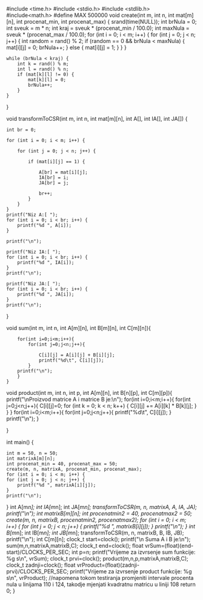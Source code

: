#include <time.h>
#include <stdio.h>
#include <stdlib.h>
#include<math.h>
#define MAX 500000
void create(int m, int n, int mat[m][n], int procenat_min, int procenat_max) {
    srand(time(NULL));
    int brNula = 0;
    int sveuk = m * n;
    int kraj = sveuk * (procenat_min / 100.0);
    int maxNula = sveuk * (procenat_max / 100.0);
    for (int i = 0; i < m; i++) {
        for (int j = 0; j < n; j++) {
            int random = rand() % 2;
            if (random == 0 && brNula < maxNula) {
                mat[i][j] = 0;
                brNula++;
            } else {
                mat[i][j] = 1;
            }
        }
    }

    while (brNula < kraj) {
        int k = rand() % m;
        int l = rand() % n;
        if (mat[k][l] != 0) {
            mat[k][l] = 0;
            brNula++;
        }
    }
}

void transformToCSR(int m, int n, int mat[m][n], int A[], int IA[], int JA[]) {

    int br = 0;

    for (int i = 0; i < m; i++) {

        for (int j = 0; j < n; j++) {

            if (mat[i][j] == 1) {

                A[br] = mat[i][j];
                IA[br] = i;
                JA[br] = j;

                br++;
            }
        }
    }
    printf("Niz A:[ ");
    for (int i = 0; i < br; i++) {
        printf("%d ", A[i]);
    }

    printf("\n");

    printf("Niz IA:[ ");
    for (int i = 0; i < br; i++) {
        printf("%d ", IA[i]);
    }
    printf("\n");

    printf("Niz JA:[ ");
    for (int i = 0; i < br; i++) {
        printf("%d ", JA[i]);
    }
    printf("\n");

}

void sum(int m, int n, int A[m][n], int B[m][n], int C[m][n]){

        for(int i=0;i<m;i++){
            for(int j=0;j<n;j++){

                C[i][j] = A[i][j] + B[i][j];
                printf("%d\t", C[i][j]);
            }
        printf("\n");
        }
    }

void product(int m, int n, int p, int A[m][n], int B[n][p], int C[m][p]){
    printf("\nProizvod matrice A i matrice B je:\n");
        for(int i=0;i<m;i++){
            for(int j=0;j<n;j++){
                C[i][j]=0;
                for (int k = 0; k < n; k++) {
                    C[i][j] += A[i][k] * B[k][j];
                }
            }
        }
        for(int i=0;i<m;i++){
            for(int j=0;j<n;j++){
                printf("%d\t", C[i][j]);
            }
            printf("\n");
        }

}


int main() {


    int m = 50, n = 50;
    int matrixA[m][n];
    int procenat_min = 40, procenat_max = 50;
    create(m, n, matrixA, procenat_min, procenat_max);
    for (int i = 0; i < m; i++) {
    for (int j = 0; j < n; j++) {
        printf("%d ", matrixA[i][j]);
    }
    printf("\n");
}
    int A[m*n];
    int IA[m*n];
    int JA[m*n];
    transformToCSR(m, n, matrixA, A, IA, JA);
    printf("\n");
    int matrixB[m][n];
    int procenatmin2 = 40, procenatmax2 = 50;
    create(m, n, matrixB, procenatmin2, procenatmax2);
    for (int i = 0; i < m; i++) {
    for (int j = 0; j < n; j++) {
        printf("%d ", matrixB[i][j]);
    }
    printf("\n");
}
    int B[m*n];
    int IB[m*n];
    int JB[m*n];
    transformToCSR(m, n, matrixB, B, IB, JB);
    printf("\n");
    int C[m][n];
    clock_t start=clock();
    printf("\n Suma A i B je:\n");
    sum(m,n,matrixA,matrixB,C);
    clock_t end=clock();
    float vrSum=(float)(end-start)/CLOCKS_PER_SEC;
    int p=n;
    printf("Vrijeme za izvrsenje sum funkcije: %g s\n", vrSum);
    clock_t prvi=clock();
    product(m,n,p,matrixA,matrixB,C);
    clock_t zadnji=clock();
    float vrProduct=(float)(zadnji-prvi)/CLOCKS_PER_SEC;
    printf("Vrijeme za izvrsenje product funkcije: %g s\n", vrProduct);
//napomena tokom testiranja promjeniti intervale procenta nula u linijama 110 i 124, takodje mjenjati kvadratnu matricu u liniji 108
return 0;
}
